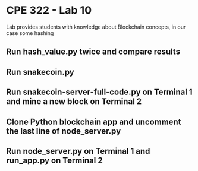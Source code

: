 # CPE 322 - Lab 10

Lab provides students with knowledge about Blockchain concepts, in our case some hashing

## Run hash_value.py twice and compare results



## Run snakecoin.py



## Run snakecoin-server-full-code.py on Terminal 1 and mine a new block on Terminal 2



## Clone Python blockchain app and uncomment the last line of node_server.py



## Run node_server.py on Terminal 1 and run_app.py on Terminal 2




